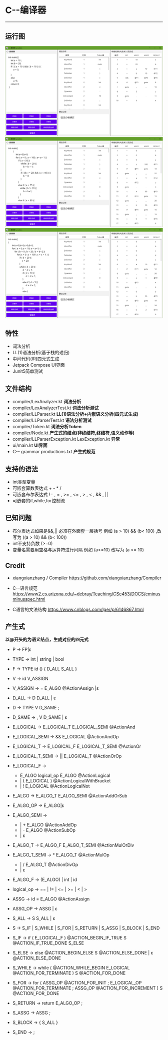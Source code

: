 # C--编译器

------

## 运行图

![](https://github.com/Icyrockton/CMinusMinusCompiler/blob/master/img/img_1.png)
![](https://github.com/Icyrockton/CMinusMinusCompiler/blob/master/img/img_2.png)
![](https://github.com/Icyrockton/CMinusMinusCompiler/blob/master/img/img_3.png)

## 特性

- 词法分析
- LL(1)语法分析(基于栈的递归)
- 中间代码(IR)四元式生成
- Jetpack Compose UI界面
- Junit5简单测试

## 文件结构

- compiler/LexAnalyzer.kt **词法分析**
- compiler/LexAnalyzerTest.kt **词法分析测试**
- compiler/LLParser.kt **LL(1)语法分析+内嵌语义分析(四元式生成)**
- compiler/LLParserTest.kt **语法分析测试**
- compiler/Token.kt **词法分析Token**
- compiler/Node.kt **产生式的结点(非终结符,终结符,语义动作等)**
- compiler/LLParserException.kt  LexException.kt **异常**
- ui/main.kt **UI界面**
- C-- grammar productions.txt **产生式规范**

## 支持的语法

- int类型变量
- 可嵌套算数表达式 + - * /  
- 可嵌套布尔表达式 != , = , >= , <= , > , < , && ,  ||
- 可嵌套的if,while,for控制流

## 已知问题

- 布尔表达式如果是&&,|| 必须在外面套一层括号 例如 (a > 10) && (b< 100) ,改写为 ((a > 10) && (b< 100))
- int不支持负数 (>=0)
- 变量名需要用空格与运算符进行间隔 例如 (a>=10) 改写为 (a >= 10)


## Credit

- xiangxianzhang / Compiler
https://github.com/xiangxianzhang/Compiler
  
- C--语言规范
  https://www2.cs.arizona.edu/~debray/Teaching/CSc453/DOCS/cminusminusspec.html
  
- C语言的文法结构 https://www.cnblogs.com/lger/p/6146867.html

## 产生式

**以@开头的为语义结点，生成对应的四元式**

- P ->  FP|ε 
- TYPE -> int | string | bool
- F -> TYPE id () { D_ALL S_ALL }
- V -> id V_ASSIGN    
- V_ASSIGN -> = E_ALGO @ActionAssign |ε

- D_ALL -> D D_ALL | ε
- D -> TYPE V D_SAME ;

- D_SAME -> , V D_SAME | ε

- E_LOGICAL 	   -> E_LOGICAL_T E_LOGICAL_SEMI @ActionAnd
- E_LOGICAL_SEMI -> && E_LOGICAL @ActionAndOp

- E_LOGICAL_T      -> E_LOGICAL_F E_LOGICAL_T_SEMI @ActionOr
- E_LOGICAL_T_SEMI -> || E_LOGICAL_T @ActionOrOp

- E_LOGICAL_F		 -> 
    - E_ALGO logical_op E_ALGO @ActionLogical
    - | ( E_LOGICAL )  @ActionLogicalWithBracket
    - | ! E_LOGICAL    @ActionLogicalNot
    
- E_ALGO      -> E_ALGO_T E_ALGO_SEMI @ActionAddOrSub
- E_ALGO_OP -> E_ALGO|ε
- E_ALGO_SEMI -> 
    - | +  E_ALGO @ActionAddOp
    - | -  E_ALGO @ActionSubOp
    - | ε

- E_ALGO_T 		-> E_ALGO_F E_ALGO_T_SEMI @ActionMulOrDiv
- E_ALGO_T_SEMI   -> *  E_ALGO_T @ActionMulOp
    - | /  E_ALGO_T @ActionDivOp
    - | ε

- E_ALGO_F 		-> (E_ALGO) | int | id


- logical_op ->  == | != | <= | >= | < | >

- ASSG -> id = E_ALGO @ActionAssign
- ASSG_OP -> ASSG | ε

- S_ALL -> S S_ALL | ε

-  S -> S_IF | S_WHILE | S_FOR | S_RETURN | S_ASSG | S_BLOCK | S_END

- S_IF -> if ( E_LOGICAL_F ) @ACTION_BEGIN_IF_TRUE S @ACTION_IF_TRUE_DONE S_ELSE
- S_ELSE -> else @ACTION_BEGIN_ELSE S @ACTION_ELSE_DONE | ε @ACTION_ELSE_DONE
- S_WHILE -> while ( @ACTION_WHILE_BEGIN E_LOGICAL @ACTION_FOR_TERMINATE ) S @ACTION_FOR_DONE
- S_FOR -> for ( ASSG_OP @ACTION_FOR_INIT ; E_LOGICAL_OP @ACTION_FOR_TERMINATE ; ASSG_OP @ACTION_FOR_INCREMENT )  S @ACTION_FOR_DONE
- S_RETURN -> return E_ALGO_OP ;
- S_ASSG -> ASSG ;
- S_BLOCK -> { S_ALL }
- S_END -> ;